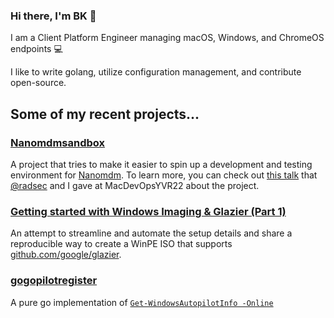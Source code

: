 ### Hi there, I'm BK 👋

I am a Client Platform Engineer managing macOS, Windows, and ChromeOS endpoints 💻 

I like to write golang, utilize configuration management, and contribute open-source.

## Some of my recent projects...

### [Nanomdmsandbox](https://github.com/discentem/nanomdmsandbox)

A project that tries to make it easier to spin up a development and testing environment for [Nanomdm](https://github.com/micromdm/nanomdm). To learn more, you can check out [this talk](https://github.com/radsec) that [@radsec](https://github.com/radsec) and I gave at MacDevOpsYVR22 about the project. 

### [Getting started with Windows Imaging & Glazier (Part 1)](https://bkurtz.io/posts/glazier/) 

An attempt to streamline and automate the setup details and share a reproducible way to create a WinPE ISO that supports [github.com/google/glazier](github.com/google/glazier). 

### [gogopilotregister](https://github.com/discentem/gogopilotregister)

A pure go implementation of [`Get-WindowsAutopilotInfo -Online`](https://docs.microsoft.com/en-us/mem/autopilot/add-devices)
